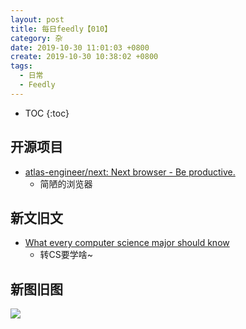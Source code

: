 ```yaml
---
layout: post
title: 每日feedly【010】
category: 杂
date: 2019-10-30 11:01:03 +0800
create: 2019-10-30 10:38:02 +0800
tags: 
  - 日常
  - Feedly
---
```


- TOC
{:toc}

## 开源项目
* [atlas-engineer/next: Next browser - Be productive.](https://github.com/atlas-engineer/next)
  * 简陋的浏览器

## 新文旧文
* [What every computer science major should know](http://matt.might.net/articles/what-cs-majors-should-know/)
  * 转CS要学啥~
    
## 新图旧图
![](https://i.loli.net/2019/10/30/ix62bcZVYajyOf7.jpg)